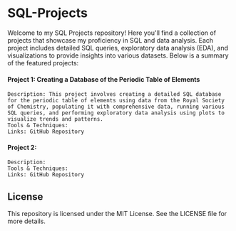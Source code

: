 # SQL-Projects

Welcome to my SQL Projects repository! Here you'll find a collection of projects that showcase my proficiency in SQL and data analysis. Each project includes detailed SQL queries, exploratory data analysis (EDA), and visualizations to provide insights into various datasets. Below is a summary of the featured projects:

#### Project 1: Creating a Database of the Periodic Table of Elements
    Description: This project involves creating a detailed SQL database for the periodic table of elements using data from the Royal Society of Chemistry, populating it with comprehensive data, running various SQL queries, and performing exploratory data analysis using plots to visualize trends and patterns.
    Tools & Techniques: 
    Links: GitHub Repository  


#### Project 2: 
    Description: 
    Tools & Techniques: 
    Links: GitHub Repository  



    

## License

This repository is licensed under the MIT License. See the LICENSE file for more details.
